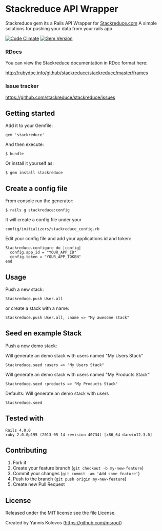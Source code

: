 # Stackreduce API Wrapper




Stackreduce gem its a Rails API Wrapper for [Stackreduce.com](http://www.stackreduce.com/)
A simple solutions for pushing your data from your rails app

[![Code Climate](https://codeclimate.com/github/stackreduce/stackreduce.png)](https://codeclimate.com/github/stackreduce/stackreduce)
[![Gem Version](https://badge.fury.io/rb/stackreduce.png)](http://badge.fury.io/rb/stackreduce)

### RDocs

You can view the Stackreduce documentation in RDoc format here:

http://rubydoc.info/github/stackreduce/stackreduce/master/frames


### Issue tracker
https://github.com/stackreduce/stackreduce/issues

## Getting started
Add it to your Gemfile:

    gem 'stackreduce'

And then execute:

    $ bundle

Or install it yourself as:

    $ gem install stackreduce

## Create a config file
From console run the generator:
	
    $ rails g stackreduce:config

It will create a config file under your 

	config/initializers/stackreduce_config.rb

Edit your config file and add your applications id and token:

    Stackreduce.configure do |config|
	  config.app_id = "YOUR_APP_ID"
	  config.token = "YOUR_APP_TOKEN"
	end

## Usage
Push a new stack:

	Stackreduce.push User.all		

or create a stack with a name:

	Stackreduce.push User.all, :name => "My awesome stack"



## Seed en example Stack
Push a new demo stack:

Will generate an demo stack with users named "My Users Stack"
	
	Stackreduce.seed :users => "My Users Stack"
	
Will generate an demo stack with users named "My Products Stack"	
	
	Stackreduce.seed :products => "My Products Stack"

Defaults: Will generate an demo stack with users
	
	Stackreduce.seed



## Tested with
	Rails 4.0.0
	ruby 2.0.0p195 (2013-05-14 revision 40734) [x86_64-darwin12.3.0]
	
## Contributing

1. Fork it
2. Create your feature branch (`git checkout -b my-new-feature`)
3. Commit your changes (`git commit -am 'Add some feature'`)
4. Push to the branch (`git push origin my-new-feature`)
5. Create new Pull Request

## License

Released under the MIT license
see the file License.

Created by Yannis Kolovos (https://github.com/msroot)